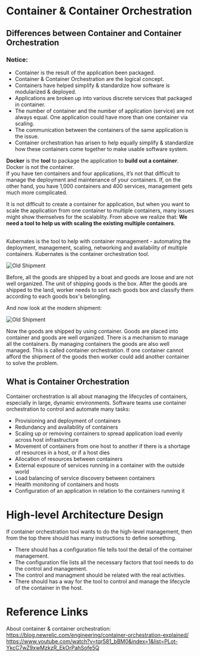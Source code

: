 # Container & Container Orchestration

## Differences between Container and Container Orchestration

### Notice:
* Container is the result of the application been packaged.<br>
* Container & Container Orchestration are the logical concept.
* Containers have helped simplify & standardize how software is modularized & deployed.
* Applications are broken up into various discrete services that packaged in container.
* The number of container and the number of application (service) are not always equal. One application could have more than one container via scaling.
* The communication between the containers of the same application is the issue. 
* Container orchestration has arisen to help equally simplify & standardize how these containers come together to make usable software system.

**Docker** is the **tool** to package the application to **build out a container**. Docker is not the container.
<br>
If you have ten containers and four applications, it’s not that difficult to manage the deployment and maintenance of your containers. If, on the other hand, you have 1,000 containers and 400 services, management gets much more complicated. 

It is not difficult to create a container for application, but when you want to scale the application from one container to multiple containers, many issues might show themselves for the scalablity. From above we realize that: **We need a tool to help us with scaling the existing multiple containers**.

<br>
Kubernates is the tool to help with container management - automating the deployment, management, scaling, networking and availability of multiple containers.
Kubernates is the container orchestration tool.

![Old Shipment](https://github.com/HuangMarco/kubernates-entry/blob/dev/z_Resources/images/old-shipment.jpg)

Before, all the goods are shipped by a boat and goods are loose and are not well organized. The unit of shipping goods is the box. After the goods are shipped to the land, worker needs to sort each goods box and classify them according to each goods box's belongling.

And now look at the modern shipment:<br>

![Old Shipment](https://github.com/HuangMarco/kubernates-entry/blob/dev/z_Resources/images/modern-shipment.jpg)

Now the goods are shipped by using container. Goods are placed into container and goods are well organized. There is a mechanism to manage all the containers. By managing containers the goods are also well managed. This is called container orchestration. If one container cannot afford the shipment of the goods then worker could add another container to solve the problem.

## What is Container Orchestration
Container orchestration is all about managing the lifecycles of containers, especially in large, dynamic environments. Software teams use container orchestration to control and automate many tasks:

* Provisioning and deployment of containers
* Redundancy and availability of containers
* Scaling up or removing containers to spread application load evenly across host infrastructure
* Movement of containers from one host to another if there is a shortage of resources in a host, or if a host dies
* Allocation of resources between containers
* External exposure of services running in a container with the outside world
* Load balancing of service discovery between containers
* Health monitoring of containers and hosts
* Configuration of an application in relation to the containers running it


# High-level Architecture Design

If container orchestration tool wants to do the high-level management, then from the top there should has many instructions to define something.

* There should has a configuration file tells tool the detail of the container management.
* The configuration file lists all the necessary factors that tool needs to do the control and management.
* The control and managment should be related with the real activities.
* There should has a way for the tool to control and manage the lifecycle of the container in the host.



# Reference Links

About container & container orchestration:
https://blog.newrelic.com/engineering/container-orchestration-explained/
<br>
https://www.youtube.com/watch?v=tqr581_bBM0&index=1&list=PLot-YkcC7wZ9xwMzkzR_EkOrPahSofe5Q

